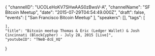 {
    "channelID": "UCOLeHoKV7SHwAAS0zBwsV-A",
    "channelName": "SF Bitcoin Meetup",
    "date": "2015-07-29T04:54:49.000Z",
    "draft": false,
    "events": [
        "San Francisco Bitcoin Meetup"
    ],
    "speakers": [],
    "tags": [

    ],
    "title": "Bitcoin meetup Thomas & Eric (Ledger Wallet) & Josh Cincinnati (BlockCypher) - July 28, 2015 [Live]",
    "youtubeID": "TNeB-dcE_XQ"
}
